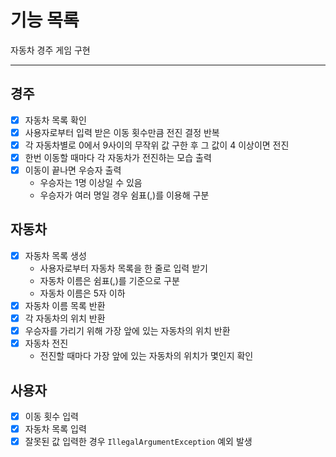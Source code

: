 # 기능 목록
자동차 경주 게임 구현

<hr/>

## 경주
- [x] 자동차 목록 확인
- [x] 사용자로부터 입력 받은 이동 횟수만큼 전진 결정 반복
- [x] 각 자동차별로 0에서 9사이의 무작위 값 구한 후 그 값이 4 이상이면 전진
- [x] 한번 이동할 때마다 각 자동차가 전진하는 모습 출력
- [x] 이동이 끝나면 우승자 출력
  * 우승자는 1명 이상일 수 있음
  * 우승자가 여러 명일 경우 쉼표(,)를 이용해 구분

## 자동차
- [x] 자동차 목록 생성
  * 사용자로부터 자동차 목록을 한 줄로 입력 받기
  * 자동차 이름은 쉼표(,)를 기준으로 구분
  * 자동차 이름은 5자 이하
- [x] 자동차 이름 목록 반환
- [x] 각 자동차의 위치 반환
- [x] 우승자를 가리기 위해 가장 앞에 있는 자동차의 위치 반환
- [x] 자동차 전진
  * 전진할 때마다 가장 앞에 있는 자동차의 위치가 몇인지 확인

## 사용자
- [x] 이동 횟수 입력
- [x] 자동차 목록 입력
- [x] 잘못된 값 입력한 경우 `IllegalArgumentException` 예외 발생